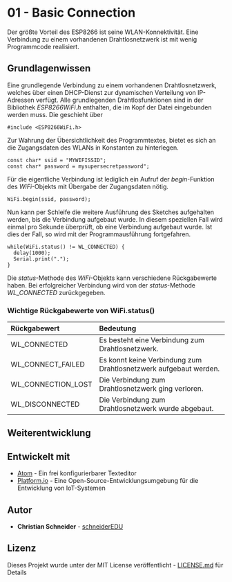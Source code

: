 # 01 - Basic Connection

Der größte Vorteil des ESP8266 ist seine WLAN-Konnektivität. Eine Verbindung zu einem vorhandenen Drahtlosnetzwerk ist mit wenig Programmcode realisiert.

## Grundlagenwissen

Eine grundlegende Verbindung zu einem vorhandenen Drahtlosnetzwerk, welches über einen DHCP-Dienst zur dynamischen Verteilung von IP-Adressen verfügt.
Alle grundlegenden Drahtlosfunktionen sind in der Bibliothek *ESP8266WiFi.h* enthalten, die im Kopf der Datei eingebunden werden muss. Die geschieht über

```
#include <ESP8266WiFi.h>
```

Zur Wahrung der Übersichtlichkeit des Programmtextes, bietet es sich an die Zugangsdaten des WLANs in Konstanten zu hinterlegen.

```
const char* ssid = "MYWIFISSID";
const char* password = mysupersecretpassword";
```

Für die eigentliche Verbindung ist lediglich ein Aufruf der *begin*-Funktion des *WiFi*-Objekts mit Übergabe der Zugangsdaten nötig.

```
WiFi.begin(ssid, password);
```

Nun kann per Schleife die weitere Ausführung des Sketches aufgehalten werden, bis die Verbindung aufgebaut wurde. In diesem speziellen Fall wird einmal pro Sekunde überprüft, ob eine Verbindung aufgebaut wurde. Ist dies der Fall, so wird mit der Programmausführung fortgefahren.

```
while(WiFi.status() != WL_CONNECTED) {
  delay(1000);
  Serial.print(".");
}
```

Die *status*-Methode des *WiFi*-Objekts kann verschiedene Rückgabewerte haben. Bei erfolgreicher Verbindung wird von der *status*-Methode *WL_CONNECTED* zurückgegeben.

### Wichtige Rückgabewerte von WiFi.status()

| Rückgabewert  | Bedeutung |
| :------------ | :-------- |
| WL_CONNECTED | Es besteht eine Verbindung zum Drahtlosnetzwerk. |
| WL_CONNECT_FAILED | Es konnt keine Verbindung zum Drahtlosnetzwerk aufgebaut werden. |
| WL_CONNECTION_LOST | Die Verbindung zum Drahtlosnetzwerk ging verloren. |
| WL_DISCONNECTED | Die Verbindung zum Drahtlosnetzwerk wurde abgebaut.




## Weiterentwicklung



## Entwickelt mit

* [Atom](https://atom.io/) - Ein frei konfigurierbarer Texteditor
* [Platform.io](https://platformio.org/) - Eine Open-Source-Entwicklungsumgebung für die Entwicklung von IoT-Systemen

## Autor

* **Christian Schneider** - [schneiderEDU](https://github.com/schneiderEDU)

## Lizenz

Dieses Projekt wurde unter der MIT License veröffentlicht -  [LICENSE.md](LICENSE.md) für Details
